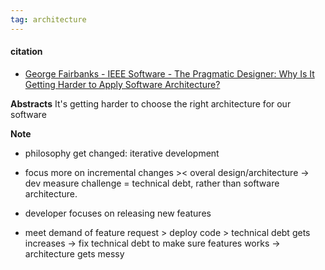 ```yaml
---
tag: architecture
---
```

#### citation
- [George Fairbanks - IEEE Software - The Pragmatic Designer: Why Is It Getting Harder to Apply Software Architecture?](https://www.georgefairbanks.com/ieee-software-v38-n4-july-2021-why-is-it-getting-harder-to-apply-software-architecture)

**Abstracts**
It's getting harder to choose the right architecture for our software

**Note**
- philosophy get changed: iterative development
- focus more on incremental changes >< overal design/architecture
-> dev measure challenge = technical debt, rather than software architecture. 

- developer focuses on releasing new features
- meet demand of feature request > deploy code > technical debt gets increases
-> fix technical debt to make sure features works
-> architecture gets messy 